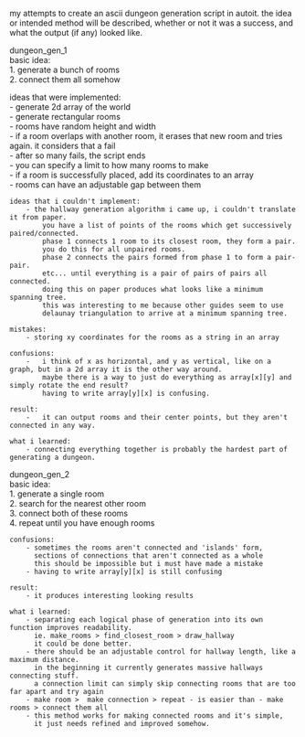 my attempts to create an ascii dungeon generation script in autoit.  the idea or intended method will be described, whether or not it was a success, and what the output (if any) looked like.
  
  
  
dungeon_gen_1  
	basic idea:  
		1. generate a bunch of rooms  
		2. connect them all somehow  

  ideas that were implemented:  
		- generate 2d array of the world  
		- generate rectangular rooms  
		- rooms have random height and width  
		- if a room overlaps with another room, it erases that new room and tries again. it considers that a fail  
		- after so many fails, the script ends  
		- you can specify a limit to how many rooms to make  
		- if a room is successfully placed, add its coordinates to an array  
		- rooms can have an adjustable gap between them  
  
	ideas that i couldn't implement:  
		- the hallway generation algorithm i came up, i couldn't translate it from paper.  
			you have a list of points of the rooms which get successively paired/connected.  
			phase 1 connects 1 room to its closest room, they form a pair.  
			you do this for all unpaired rooms.  
			phase 2 connects the pairs formed from phase 1 to form a pair-pair.  
			etc... until everything is a pair of pairs of pairs all connected.  
			doing this on paper produces what looks like a minimum spanning tree.  
			this was interesting to me because other guides seem to use  
			delaunay triangulation to arrive at a minimum spanning tree.  
			  
	mistakes:  
		- storing xy coordinates for the rooms as a string in an array  

	confusions:  
		-	i think of x as horizontal, and y as vertical, like on a graph, but in a 2d array it is the other way around.  
			maybe there is a way to just do everything as array[x][y] and simply rotate the end result?  
			having to write array[y][x] is confusing.  
			  
	result:  
		-	it can output rooms and their center points, but they aren't connected in any way.  
			
	what i learned:  
		- connecting everything together is probably the hardest part of generating a dungeon.  
		  
  
  
  
dungeon_gen_2  
	basic idea:  
		1. generate a single room  
		2. search for the nearest other room  
		3. connect both of these rooms  
		4. repeat until you have enough rooms  
		
	confusions:
		- sometimes the rooms aren't connected and 'islands' form,
		  sections of connections that aren't connected as a whole
		  this should be impossible but i must have made a mistake
		- having to write array[y][x] is still confusing
		
	result:
		- it produces interesting looking results

	what i learned:
		- separating each logical phase of generation into its own function improves readability.  
		  ie. make_rooms > find_closest_room > draw_hallway  
		  it could be done better.  
		- there should be an adjustable control for hallway length, like a maximum distance.  
		  in the beginning it currently generates massive hallways connecting stuff.  
		  a connection limit can simply skip connecting rooms that are too far apart and try again  
		- make room >  make connection > repeat - is easier than - make rooms > connect them all  
		- this method works for making connected rooms and it's simple,  
		  it just needs refined and improved somehow.  





